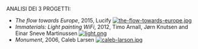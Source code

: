 ANALISI DEI 3 PROGETTI:

-   _The flow towards Europe_, 2015, Lucify
[![the-flow-towards-europe.jpg](https://i.postimg.cc/G2hBRRx8/the-flow-towards-europe.jpg)](https://postimg.cc/Jyv739gM)
-   _Immaterials: Light painting WiFi_, 2012, Timo Arnall, Jørn Knutsen and Einar Sneve Martinussen
[![light.png](https://i.postimg.cc/SsvKpMK3/light.png)](https://postimg.cc/xJLQvqM3)
-   _Monument_, 2006, Caleb Larsen
[![caleb-larson.jpg](https://i.postimg.cc/fbHdJkLj/caleb-larson.jpg)](https://postimg.cc/Y4W0PrQh)


